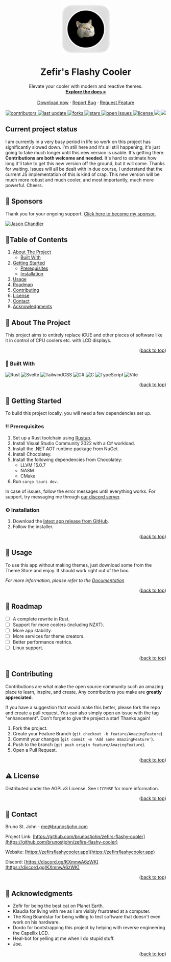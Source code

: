 <a name="readme-top"></a>

<!-- PROJECT LOGO -->
<br />
<div align="center">
  <a href="https://github.com/brunostjohn/zefirs-flashy-cooler">
    <img src="icons/128x128.png" alt="Logo" width="150" height="150">
  </a>

<h1 align="center">Zefir's Flashy Cooler</h1>

  <p align="center">
    Elevate your cooler with modern and reactive themes.
    <br />
    <a href="https://zefirsflashycooler.app"><strong>Explore the docs »</strong></a>
    <br />
    <br />
    <a href="https://github.com/brunostjohn/zefirs-flashy-cooler/releases/">Download now</a>
    ·
    <a href="https://github.com/brunostjohn/zefirs-flashy-cooler/issues">Report Bug</a>
    ·
    <a href="https://github.com/brunostjohn/zefirs-flashy-cooler/issues">Request Feature</a>
  </p>
  <p align="center">
    <a href="https://github.com/brunostjohn/zefirs-flashy-cooler/graphs/contributors">
    <img src="https://img.shields.io/github/contributors/brunostjohn/zefirs-flashy-cooler" alt="contributors" />
  </a>
  <a href="">
    <img src="https://img.shields.io/github/last-commit/brunostjohn/zefirs-flashy-cooler" alt="last update" />
  </a>
  <a href="https://github.com/brunostjohn/zefirs-flashy-cooler/network/members">
    <img src="https://img.shields.io/github/forks/brunostjohn/zefirs-flashy-cooler" alt="forks" />
  </a>
  <a href="https://github.com/brunostjohn/zefirs-flashy-cooler/stargazers">
    <img src="https://img.shields.io/github/stars/brunostjohn/zefirs-flashy-cooler" alt="stars" />
  </a>
  <a href="https://github.com/brunostjohn/zefirs-flashy-cooler/issues/">
    <img src="https://img.shields.io/github/issues/brunostjohn/zefirs-flashy-cooler" alt="open issues" />
  </a>
  <a href="https://github.com/brunostjohn/zefirs-flashy-cooler/blob/master/LICENSE">
    <img src="https://img.shields.io/github/license/brunostjohn/zefirs-flashy-cooler.svg" alt="license" />
  </a>
  <a href="https://github.com/brunostjohn/zefirs-flashy-cooler/releases/">
    <img src="https://img.shields.io/github/downloads/brunostjohn/zefirs-flashy-cooler/total" />
  </a>
  <a href="https://linkedin.com/in/brunostjohn">
    <img src="https://img.shields.io/badge/-LinkedIn-black.svg?logo=linkedin&colorB=555" />
  </a>
  </p>
</div>

## Current project status

I am currently in a very busy period in life so work on this project has significantly slowed down. I'm still here and it's all still happening, it's just going to take much longer until this new version is usable. It's getting there. **Contributions are both welcome and needed.** It's hard to estimate how long it'll take to get this new version off the ground, but it will come. Thanks for waiting. Issues will all be dealt with in due course, I understand that the current JS implementation of this is kind of crap. This new version will be much more robust and much cooler, and most importantly, much more powerful. Cheers.

## 💖 Sponsors

Thank you for your ongoing support. [Click here to become my sponsor.](https://github.com/sponsors/brunostjohn)

<!-- sponsors --><a href="https://github.com/MoocowJay"><img src="https://github.com/MoocowJay.png" width="60px" alt="Jason Chandler" /></a><!-- sponsors -->

<!-- TABLE OF CONTENTS -->

## 📔Table of Contents

<ol>
  <li>
    <a href="#about-the-project">About The Project</a>
    <ul>
      <li><a href="#built-with">Built With</a></li>
    </ul>
  </li>
  <li>
    <a href="#getting-started">Getting Started</a>
    <ul>
      <li><a href="#prerequisites">Prerequisites</a></li>
      <li><a href="#installation">Installation</a></li>
    </ul>
  </li>
  <li><a href="#usage">Usage</a></li>
  <li><a href="#roadmap">Roadmap</a></li>
  <li><a href="#contributing">Contributing</a></li>
  <li><a href="#license">License</a></li>
  <li><a href="#contact">Contact</a></li>
  <li><a href="#acknowledgments">Acknowledgments</a></li>
</ol>

<!-- ABOUT THE PROJECT -->

## 🌟 About The Project

<!-- [![Product Name Screen Shot][product-screenshot]](https://zefirsflashycooler.app) -->

This project aims to entirely replace iCUE and other pieces of software like it in control of CPU coolers etc. with LCD displays.

<p align="right">(<a href="#readme-top">back to top</a>)</p>

### 👾 Built With

![Rust](https://img.shields.io/badge/Rust-000000?style=for-the-badge&logo=rust&logoColor=white)
![Svelte](https://img.shields.io/badge/Svelte-4A4A55?style=for-the-badge&logo=svelte&logoColor=FF3E00)
![TailwindCSS](https://img.shields.io/badge/Tailwind_CSS-38B2AC?style=for-the-badge&logo=tailwind-css&logoColor=white)
![C#](https://img.shields.io/badge/C%23-239120?style=for-the-badge&logo=c-sharp&logoColor=white)
![C](https://img.shields.io/badge/C-00599C?style=for-the-badge&logo=c&logoColor=white)
![TypeScript](https://img.shields.io/badge/typescript-%23007ACC.svg?style=for-the-badge&logo=typescript&logoColor=white)
![Vite](https://img.shields.io/badge/vite-%23646CFF.svg?style=for-the-badge&logo=vite&logoColor=white)

<p align="right">(<a href="#readme-top">back to top</a>)</p>

<!-- GETTING STARTED -->

## 🧰 Getting Started

To build this project locally, you will need a few dependencies set up.

### ‼️ Prerequisites

1. Set up a Rust toolchain using [Rustup](https://rustup.rs/).
2. Install Visual Studio Community 2022 with a C# workload.
3. Install the .NET AOT runtime package from NuGet.
4. Install Chocolatey.
5. Install the following dependencies from Chocolatey:
   - LLVM 15.0.7
   - NASM
   - CMake
6. Run `cargo tauri dev`.

In case of issues, follow the error messages until everything works. For support, try messaging me through [our discord server](https://discord.gg/KXmnwA6zWK).

### ⚙️ Installation

1. Download the [latest app release from GitHub](https://github.com/brunostjohn/zefirs-flashy-cooler/releases/).
2. Follow the installer.

<p align="right">(<a href="#readme-top">back to top</a>)</p>

<!-- USAGE EXAMPLES -->

## 🏃 Usage

To use this app without making themes, just download some from the Theme Store and enjoy. It should work right out of the box.

_For more information, please refer to the [Documentation](https://zefirsflashycooler.app)_

<p align="right">(<a href="#readme-top">back to top</a>)</p>

<!-- ROADMAP -->

## 🎯 Roadmap

- [ ] A complete rewrite in Rust.
- [ ] Support for more coolers (including NZXT).
- [ ] More app stability.
- [ ] More services for theme creators.
- [ ] Better performance metrics.
- [ ] Linux support.

<!-- See the [open issues](https://github.com/brunostjohn/zefirs-flashy-cooler/issues) for a full list of proposed features (and known issues). -->

<p align="right">(<a href="#readme-top">back to top</a>)</p>

<!-- CONTRIBUTING -->

## 👋 Contributing

Contributions are what make the open source community such an amazing place to learn, inspire, and create. Any contributions you make are **greatly appreciated**.

If you have a suggestion that would make this better, please fork the repo and create a pull request. You can also simply open an issue with the tag "enhancement".
Don't forget to give the project a star! Thanks again!

1. Fork the project.
2. Create your Feature Branch (`git checkout -b feature/AmazingFeature`).
3. Commit your changes (`git commit -m 'Add some AmazingFeature'`).
4. Push to the branch (`git push origin feature/AmazingFeature`).
5. Open a Pull Request.

<p align="right">(<a href="#readme-top">back to top</a>)</p>

<!-- LICENSE -->

## ⚠️ License

Distributed under the AGPLv3 License. See `LICENSE` for more information.

<p align="right">(<a href="#readme-top">back to top</a>)</p>

<!-- CONTACT -->

## 🤝 Contact

Bruno St. John - me@brunostjohn.com

Project Link: [https://github.com/brunostjohn/zefirs-flashy-cooler](https://github.com/brunostjohn/zefirs-flashy-cooler)

Website: [https://zefirsflashycooler.app](https://zefirsflashycooler.app)

Discord: [https://discord.gg/KXmnwA6zWK](https://discord.gg/KXmnwA6zWK)

<p align="right">(<a href="#readme-top">back to top</a>)</p>

<!-- ACKNOWLEDGMENTS -->

## 💎 Acknowledgments

- Zefir for being the best cat on Planet Earth.
- Klaudia for living with me as I am visibly frustrated at a computer.
- The King Boardstar for being willing to test software that doesn't even work on his hardware.
- Dordo for bootstrapping this project by helping with reverse engineering the Capellix LCD.
- Heal-bot for yelling at me when I do stupid stuff.
- Joe.

<p align="right">(<a href="#readme-top">back to top</a>)</p>

[contributors-shield]: https://img.shields.io/github/contributors/brunostjohn/zefirs-flashy-cooler.svg?style=for-the-badge
[gh_dls]: https://img.shields.io/github/downloads/brunostjohn/zefirs-flashy-cooler/total?style=for-the-badge
[contributors-url]: https://github.com/brunostjohn/zefirs-flashy-cooler/graphs/contributors
[forks-shield]: https://img.shields.io/github/forks/brunostjohn/zefirs-flashy-cooler.svg?style=for-the-badge
[forks-url]: https://github.com/brunostjohn/zefirs-flashy-cooler/network/members
[stars-shield]: https://img.shields.io/github/stars/brunostjohn/zefirs-flashy-cooler.svg?style=for-the-badge
[stars-url]: https://github.com/brunostjohn/zefirs-flashy-cooler/stargazers
[issues-shield]: https://img.shields.io/github/issues/brunostjohn/zefirs-flashy-cooler.svg?style=for-the-badge
[issues-url]: https://github.com/brunostjohn/zefirs-flashy-cooler/issues
[license-shield]: https://img.shields.io/github/license/brunostjohn/zefirs-flashy-cooler.svg?style=for-the-badge
[license-url]: https://github.com/brunostjohn/zefirs-flashy-cooler/blob/master/LICENSE.txt
[linkedin-shield]: https://img.shields.io/badge/-LinkedIn-black.svg?style=for-the-badge&logo=linkedin&colorB=555
[linkedin-url]: https://linkedin.com/in/brunostjohn
[product-screenshot]: static/images/screenshot.png
[Svelte.dev]: https://img.shields.io/badge/Svelte-4A4A55?style=for-the-badge&logo=svelte&logoColor=FF3E00
[Svelte-url]: https://svelte.dev/
[Bootstrap.com]: https://img.shields.io/badge/Bootstrap-563D7C?style=for-the-badge&logo=bootstrap&logoColor=white
[Bootstrap-url]: https://getbootstrap.com
